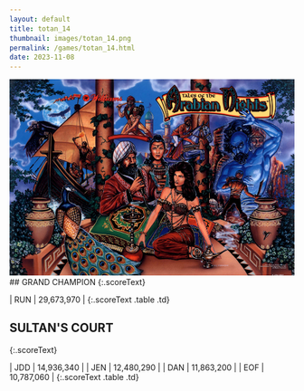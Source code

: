```yaml
---
layout: default
title: totan_14
thumbnail: images/totan_14.png
permalink: /games/totan_14.html
date: 2023-11-08
---
```


<img src="../images/totan_14.png" class="gameThumbnail img-fluid mx-auto align-middle">
## GRAND CHAMPION
{:.scoreText}

| RUN | 29,673,970 | 
{:.scoreText .table .td}

## SULTAN'S COURT
{:.scoreText}

| JDD | 14,936,340 | 
| JEN | 12,480,290 | 
| DAN | 11,863,200 | 
| EOF | 10,787,060 | 
{:.scoreText .table .td}
